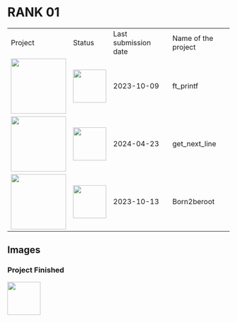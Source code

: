# RANK 01
<div align="center">
	<table>
		<tr>
			<td>Project</td>
			<td>Status</td>
			<td>Last submission date</td>
			<td>Name of the project</td>
		</tr>
		<!-- RANK 01 -->
		<tr>
			<td>
				<a href="https://github.com/davidmonteiro03/42cursus-ft_printf">
					<img src="https://github.com/byaliego/42-project-badges/blob/main/badges/ft_printfe.png" width="125"/>
				</a>
			</td>
			<td>
				<img src="https://cdn-icons-png.flaticon.com/512/845/845646.png" width="75"/>
			</td>
			<td>2023-10-09</td>
			<td>ft_printf</td>
		</tr>
		<tr>
			<td>
				<a href="https://github.com/davidmonteiro03/42-Cursus/tree/main/Projects/RANK01/get_next_line">
					<img src="https://github.com/byaliego/42-project-badges/blob/main/badges/get_next_linem.png" width="125"/>
				</a>
			</td>
			<td>
				<img src="https://cdn-icons-png.flaticon.com/512/845/845646.png" width="75"/>
			</td>
			<td>2024-04-23</td>
			<td>get_next_line</td>
		</tr>
		<tr>
			<td>
				<img src="https://github.com/byaliego/42-project-badges/blob/main/badges/born2berootm.png" width="125"/>
			</td>
			<td>
				<img src="https://cdn-icons-png.flaticon.com/512/845/845646.png" width="75"/>
			</td>
			<td>2023-10-13</td>
			<td>Born2beroot</td>
		</tr>
	</table>
</div>

## Images

### Project Finished

<img src="https://cdn-icons-png.flaticon.com/512/845/845646.png" width="75"/>
